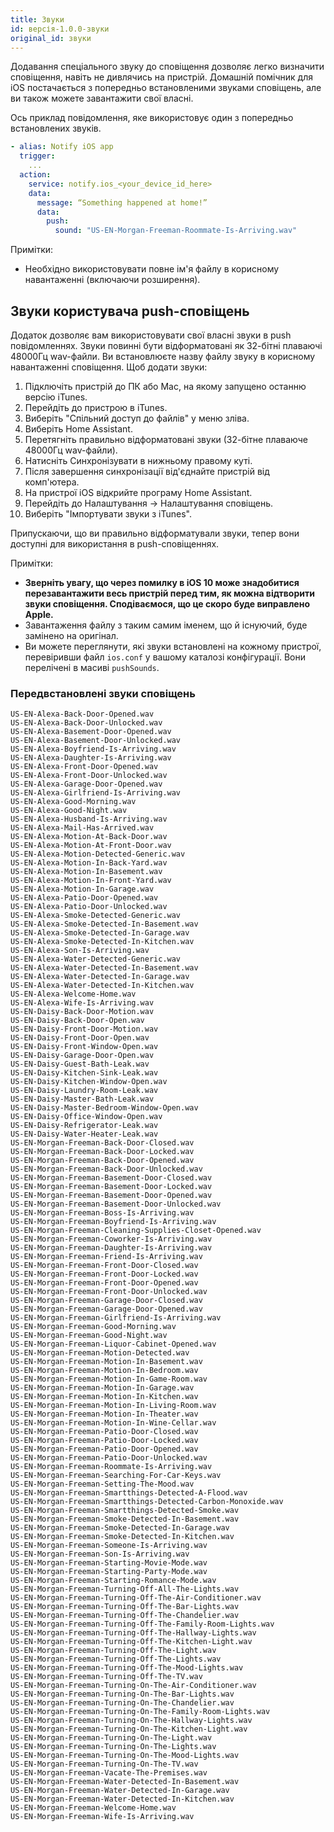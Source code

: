 ```yaml
---
title: Звуки
id: версія-1.0.0-звуки
original_id: звуки
---
```


Додавання спеціального звуку до сповіщення дозволяє легко визначити сповіщення, навіть не дивлячись на пристрій. Домашній помічник для iOS постачається з попередньо встановленими звуками сповіщень, але ви також можете завантажити свої власні.

Ось приклад повідомлення, яке використовує один з попередньо встановлених звуків.

```yaml
- alias: Notify iOS app
  trigger:
    ...
  action:
    service: notify.ios_<your_device_id_here>
    data:
      message: “Something happened at home!”
      data:
        push:
          sound: "US-EN-Morgan-Freeman-Roommate-Is-Arriving.wav"
```

Примітки:

* Необхідно використовувати повне ім'я файлу в корисному навантаженні (включаючи розширення).

## Звуки користувача push-сповіщень

Додаток дозволяє вам використовувати свої власні звуки в push повідомленнях. Звуки повинні бути відформатовані як 32-бітні плаваючі 48000Гц wav-файли. Ви встановлюєте назву файлу звуку в корисному навантаженні сповіщення. Щоб додати звуки:

1. Підключіть пристрій до ПК або Mac, на якому запущено останню версію iTunes.
2. Перейдіть до пристрою в iTunes.
3. Виберіть "Спільний доступ до файлів" у меню зліва.
4. Виберіть Home Assistant.
5. Перетягніть правильно відформатовані звуки (32-бітне плаваюче 48000Гц wav-файли).
6. Натисніть Синхронізувати в нижньому правому куті.
7. Після завершення синхронізації від'єднайте пристрій від комп'ютера.
8. На пристрої iOS відкрийте програму Home Assistant.
9. Перейдіть до Налаштування -> Налаштування сповіщень.
10. Виберіть "Імпортувати звуки з iTunes".

Припускаючи, що ви правильно відформатували звуки, тепер вони доступні для використання в push-сповіщеннях.

Примітки:

* **Зверніть увагу, що через помилку в iOS 10 може знадобитися перезавантажити весь пристрій перед тим, як можна відтворити звуки сповіщення. Сподіваємося, що це скоро буде виправлено Apple.**
* Завантаження файлу з таким самим іменем, що й існуючий, буде замінено на оригінал.
* Ви можете переглянути, які звуки встановлені на кожному пристрої, перевіривши файл `ios.conf` у вашому каталозі конфігурації. Вони перелічені в масиві `pushSounds`.

### Передвстановлені звуки сповіщень

    US-EN-Alexa-Back-Door-Opened.wav
    US-EN-Alexa-Back-Door-Unlocked.wav
    US-EN-Alexa-Basement-Door-Opened.wav
    US-EN-Alexa-Basement-Door-Unlocked.wav
    US-EN-Alexa-Boyfriend-Is-Arriving.wav
    US-EN-Alexa-Daughter-Is-Arriving.wav
    US-EN-Alexa-Front-Door-Opened.wav
    US-EN-Alexa-Front-Door-Unlocked.wav
    US-EN-Alexa-Garage-Door-Opened.wav
    US-EN-Alexa-Girlfriend-Is-Arriving.wav
    US-EN-Alexa-Good-Morning.wav
    US-EN-Alexa-Good-Night.wav
    US-EN-Alexa-Husband-Is-Arriving.wav
    US-EN-Alexa-Mail-Has-Arrived.wav
    US-EN-Alexa-Motion-At-Back-Door.wav
    US-EN-Alexa-Motion-At-Front-Door.wav
    US-EN-Alexa-Motion-Detected-Generic.wav
    US-EN-Alexa-Motion-In-Back-Yard.wav
    US-EN-Alexa-Motion-In-Basement.wav
    US-EN-Alexa-Motion-In-Front-Yard.wav
    US-EN-Alexa-Motion-In-Garage.wav
    US-EN-Alexa-Patio-Door-Opened.wav
    US-EN-Alexa-Patio-Door-Unlocked.wav
    US-EN-Alexa-Smoke-Detected-Generic.wav
    US-EN-Alexa-Smoke-Detected-In-Basement.wav
    US-EN-Alexa-Smoke-Detected-In-Garage.wav
    US-EN-Alexa-Smoke-Detected-In-Kitchen.wav
    US-EN-Alexa-Son-Is-Arriving.wav
    US-EN-Alexa-Water-Detected-Generic.wav
    US-EN-Alexa-Water-Detected-In-Basement.wav
    US-EN-Alexa-Water-Detected-In-Garage.wav
    US-EN-Alexa-Water-Detected-In-Kitchen.wav
    US-EN-Alexa-Welcome-Home.wav
    US-EN-Alexa-Wife-Is-Arriving.wav
    US-EN-Daisy-Back-Door-Motion.wav
    US-EN-Daisy-Back-Door-Open.wav
    US-EN-Daisy-Front-Door-Motion.wav
    US-EN-Daisy-Front-Door-Open.wav
    US-EN-Daisy-Front-Window-Open.wav
    US-EN-Daisy-Garage-Door-Open.wav
    US-EN-Daisy-Guest-Bath-Leak.wav
    US-EN-Daisy-Kitchen-Sink-Leak.wav
    US-EN-Daisy-Kitchen-Window-Open.wav
    US-EN-Daisy-Laundry-Room-Leak.wav
    US-EN-Daisy-Master-Bath-Leak.wav
    US-EN-Daisy-Master-Bedroom-Window-Open.wav
    US-EN-Daisy-Office-Window-Open.wav
    US-EN-Daisy-Refrigerator-Leak.wav
    US-EN-Daisy-Water-Heater-Leak.wav
    US-EN-Morgan-Freeman-Back-Door-Closed.wav
    US-EN-Morgan-Freeman-Back-Door-Locked.wav
    US-EN-Morgan-Freeman-Back-Door-Opened.wav
    US-EN-Morgan-Freeman-Back-Door-Unlocked.wav
    US-EN-Morgan-Freeman-Basement-Door-Closed.wav
    US-EN-Morgan-Freeman-Basement-Door-Locked.wav
    US-EN-Morgan-Freeman-Basement-Door-Opened.wav
    US-EN-Morgan-Freeman-Basement-Door-Unlocked.wav
    US-EN-Morgan-Freeman-Boss-Is-Arriving.wav
    US-EN-Morgan-Freeman-Boyfriend-Is-Arriving.wav
    US-EN-Morgan-Freeman-Cleaning-Supplies-Closet-Opened.wav
    US-EN-Morgan-Freeman-Coworker-Is-Arriving.wav
    US-EN-Morgan-Freeman-Daughter-Is-Arriving.wav
    US-EN-Morgan-Freeman-Friend-Is-Arriving.wav
    US-EN-Morgan-Freeman-Front-Door-Closed.wav
    US-EN-Morgan-Freeman-Front-Door-Locked.wav
    US-EN-Morgan-Freeman-Front-Door-Opened.wav
    US-EN-Morgan-Freeman-Front-Door-Unlocked.wav
    US-EN-Morgan-Freeman-Garage-Door-Closed.wav
    US-EN-Morgan-Freeman-Garage-Door-Opened.wav
    US-EN-Morgan-Freeman-Girlfriend-Is-Arriving.wav
    US-EN-Morgan-Freeman-Good-Morning.wav
    US-EN-Morgan-Freeman-Good-Night.wav
    US-EN-Morgan-Freeman-Liquor-Cabinet-Opened.wav
    US-EN-Morgan-Freeman-Motion-Detected.wav
    US-EN-Morgan-Freeman-Motion-In-Basement.wav
    US-EN-Morgan-Freeman-Motion-In-Bedroom.wav
    US-EN-Morgan-Freeman-Motion-In-Game-Room.wav
    US-EN-Morgan-Freeman-Motion-In-Garage.wav
    US-EN-Morgan-Freeman-Motion-In-Kitchen.wav
    US-EN-Morgan-Freeman-Motion-In-Living-Room.wav
    US-EN-Morgan-Freeman-Motion-In-Theater.wav
    US-EN-Morgan-Freeman-Motion-In-Wine-Cellar.wav
    US-EN-Morgan-Freeman-Patio-Door-Closed.wav
    US-EN-Morgan-Freeman-Patio-Door-Locked.wav
    US-EN-Morgan-Freeman-Patio-Door-Opened.wav
    US-EN-Morgan-Freeman-Patio-Door-Unlocked.wav
    US-EN-Morgan-Freeman-Roommate-Is-Arriving.wav
    US-EN-Morgan-Freeman-Searching-For-Car-Keys.wav
    US-EN-Morgan-Freeman-Setting-The-Mood.wav
    US-EN-Morgan-Freeman-Smartthings-Detected-A-Flood.wav
    US-EN-Morgan-Freeman-Smartthings-Detected-Carbon-Monoxide.wav
    US-EN-Morgan-Freeman-Smartthings-Detected-Smoke.wav
    US-EN-Morgan-Freeman-Smoke-Detected-In-Basement.wav
    US-EN-Morgan-Freeman-Smoke-Detected-In-Garage.wav
    US-EN-Morgan-Freeman-Smoke-Detected-In-Kitchen.wav
    US-EN-Morgan-Freeman-Someone-Is-Arriving.wav
    US-EN-Morgan-Freeman-Son-Is-Arriving.wav
    US-EN-Morgan-Freeman-Starting-Movie-Mode.wav
    US-EN-Morgan-Freeman-Starting-Party-Mode.wav
    US-EN-Morgan-Freeman-Starting-Romance-Mode.wav
    US-EN-Morgan-Freeman-Turning-Off-All-The-Lights.wav
    US-EN-Morgan-Freeman-Turning-Off-The-Air-Conditioner.wav
    US-EN-Morgan-Freeman-Turning-Off-The-Bar-Lights.wav
    US-EN-Morgan-Freeman-Turning-Off-The-Chandelier.wav
    US-EN-Morgan-Freeman-Turning-Off-The-Family-Room-Lights.wav
    US-EN-Morgan-Freeman-Turning-Off-The-Hallway-Lights.wav
    US-EN-Morgan-Freeman-Turning-Off-The-Kitchen-Light.wav
    US-EN-Morgan-Freeman-Turning-Off-The-Light.wav
    US-EN-Morgan-Freeman-Turning-Off-The-Lights.wav
    US-EN-Morgan-Freeman-Turning-Off-The-Mood-Lights.wav
    US-EN-Morgan-Freeman-Turning-Off-The-TV.wav
    US-EN-Morgan-Freeman-Turning-On-The-Air-Conditioner.wav
    US-EN-Morgan-Freeman-Turning-On-The-Bar-Lights.wav
    US-EN-Morgan-Freeman-Turning-On-The-Chandelier.wav
    US-EN-Morgan-Freeman-Turning-On-The-Family-Room-Lights.wav
    US-EN-Morgan-Freeman-Turning-On-The-Hallway-Lights.wav
    US-EN-Morgan-Freeman-Turning-On-The-Kitchen-Light.wav
    US-EN-Morgan-Freeman-Turning-On-The-Light.wav
    US-EN-Morgan-Freeman-Turning-On-The-Lights.wav
    US-EN-Morgan-Freeman-Turning-On-The-Mood-Lights.wav
    US-EN-Morgan-Freeman-Turning-On-The-TV.wav
    US-EN-Morgan-Freeman-Vacate-The-Premises.wav
    US-EN-Morgan-Freeman-Water-Detected-In-Basement.wav
    US-EN-Morgan-Freeman-Water-Detected-In-Garage.wav
    US-EN-Morgan-Freeman-Water-Detected-In-Kitchen.wav
    US-EN-Morgan-Freeman-Welcome-Home.wav
    US-EN-Morgan-Freeman-Wife-Is-Arriving.wav
